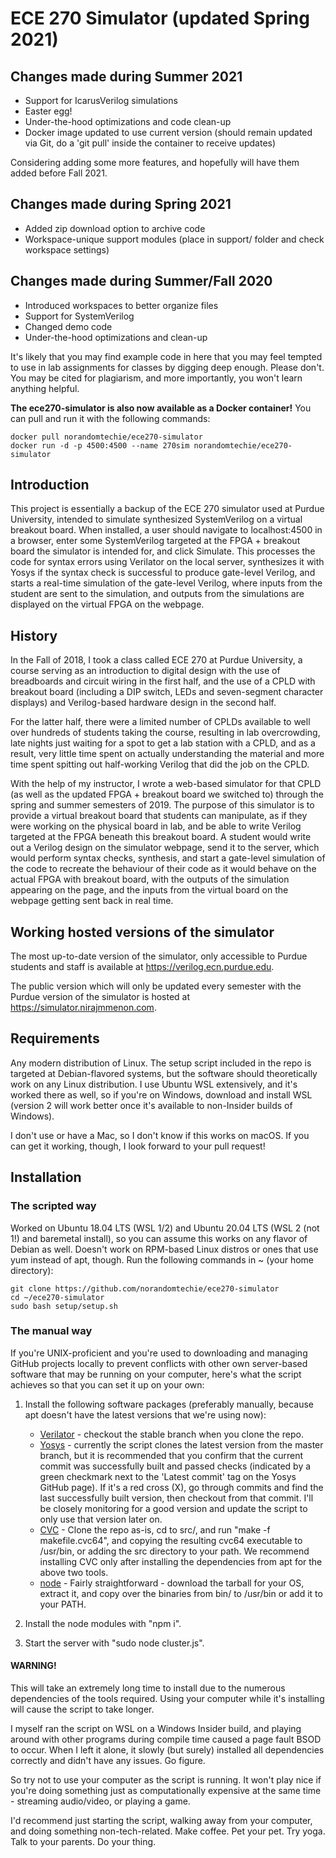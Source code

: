 # ECE 270 Simulator (updated Spring 2021)

## Changes made during Summer 2021
- Support for IcarusVerilog simulations
- Easter egg!
- Under-the-hood optimizations and code clean-up
- Docker image updated to use current version (should remain updated via Git, do a 'git pull' inside the container to receive updates)

Considering adding some more features, and hopefully will have them added before Fall 2021.

## Changes made during Spring 2021
- Added zip download option to archive code
- Workspace-unique support modules (place in support/ folder and check workspace settings)

## Changes made during Summer/Fall 2020
- Introduced workspaces to better organize files  
- Support for SystemVerilog  
- Changed demo code  
- Under-the-hood optimizations and clean-up

It's likely that you may find example code in here that you may feel tempted to use in lab assignments for classes by digging deep enough.  Please don't.  You may be cited for plagiarism, and more importantly, you won't learn anything helpful.

**The ece270-simulator is also now available as a Docker container!**  You can pull and run it with the following commands:
```
docker pull norandomtechie/ece270-simulator
docker run -d -p 4500:4500 --name 270sim norandomtechie/ece270-simulator
```

## Introduction
This project is essentially a backup of the ECE 270 simulator used at Purdue University, intended to simulate synthesized SystemVerilog on a virtual breakout board.  When installed, a user should navigate to localhost:4500 in a browser, enter some SystemVerilog targeted at the FPGA + breakout board the simulator is intended for, and click Simulate.  This processes the code for syntax errors using Verilator on the local server, synthesizes it with Yosys if the syntax check is successful to produce gate-level Verilog, and starts a real-time simulation of the gate-level Verilog, where inputs from the student are sent to the simulation, and outputs from the simulations are displayed on the virtual FPGA on the webpage.

## History
In the Fall of 2018, I took a class called ECE 270 at Purdue University, a course serving as an introduction to digital design with the use of breadboards and circuit wiring in the first half, and the use of a CPLD with breakout board (including a DIP switch, LEDs and seven-segment character displays) and Verilog-based hardware design in the second half.  

For the latter half, there were a limited number of CPLDs available to well over hundreds of students taking the course, resulting in lab overcrowding, late nights just waiting for a spot to get a lab station with a CPLD, and as a result, very little time spent on actually understanding the material and more time spent spitting out half-working Verilog that did the job on the CPLD.

With the help of my instructor, I wrote a web-based simulator for that CPLD (as well as the updated FPGA + breakout board we switched to) through the spring and summer semesters of 2019.  The purpose of this simulator is to provide a virtual breakout board that students can manipulate, as if they were working on the physical board in lab, and be able to write Verilog targeted at the FPGA beneath this breakout board.  A student would write out a Verilog design on the simulator webpage, send it to the server, which would perform syntax checks, synthesis, and start a gate-level simulation of the code to recreate the behaviour of their code as it would behave on the actual FPGA with breakout board, with the outputs of the simulation appearing on the page, and the inputs from the virtual board on the webpage getting sent back in real time.

## Working hosted versions of the simulator
The most up-to-date version of the simulator, only accessible to Purdue students and staff is available at https://verilog.ecn.purdue.edu.

The public version which will only be updated every semester with the Purdue version of the simulator is hosted at https://simulator.nirajmmenon.com.

## Requirements
Any modern distribution of Linux.  The setup script included in the repo is targeted at Debian-flavored systems, but the software should theoretically work on any Linux distribution.  I use Ubuntu WSL extensively, and it's worked there as well, so if you're on Windows, download and install WSL (version 2 will work better once it's available to non-Insider builds of Windows).

I don't use or have a Mac, so I don't know if this works on macOS.  If you can get it working, though, I look forward to your pull request!

## Installation
### The scripted way
Worked on Ubuntu 18.04 LTS (WSL 1/2) and Ubuntu 20.04 LTS (WSL 2 (not 1!) and baremetal install), so you can assume this works on any flavor of Debian as well.  Doesn't work on RPM-based Linux distros or ones that use yum instead of apt, though.  Run the following commands in ~ (your home directory):

```
git clone https://github.com/norandomtechie/ece270-simulator
cd ~/ece270-simulator
sudo bash setup/setup.sh
```

### The manual way
If you're UNIX-proficient and you're used to downloading and managing GitHub projects locally to prevent conflicts with other own server-based software that may be running on your computer, here's what the script achieves so that you can set it up on your own:  
  
1. Install the following software packages (preferably manually, because apt doesn't have the latest versions that we're using now):
    - [Verilator](https://github.com/verilator/verilator) - checkout the stable branch when you clone the repo.
    - [Yosys](https://github.com/YosysHQ/yosys) - currently the script clones the latest version from the master branch, but it is recommended that you confirm that the current commit was successfully built and passed checks (indicated by a green checkmark next to the 'Latest commit' tag on the Yosys GitHub page).  If it's a red cross (X), go through commits and find the last successfully built version, then checkout from that commit.  I'll be closely monitoring for a good version and update the script to only use that version later on.
    - [CVC](https://github.com/CambridgeHackers/open-src-cvc) - Clone the repo as-is, cd to src/, and run "make -f makefile.cvc64", and copying the resulting cvc64 executable to /usr/bin, or adding the src directory to your path.  We recommend installing CVC only after installing the dependencies from apt for the above two tools.
    - [node](https://nodejs.org/en/download) - Fairly straightforward - download the tarball for your OS, extract it, and copy over the binaries from bin/ to /usr/bin or add it to your PATH.

2. Install the node modules with "npm i".  

3. Start the server with "sudo node cluster.js".  

#### WARNING!
This will take an extremely long time to install due to the numerous dependencies of the tools required.  Using your computer while it's installing will cause the script to take longer.  

I myself ran the script on WSL on a Windows Insider build, and playing around with other programs during compile time caused a page fault BSOD to occur.  When I left it alone, it slowly (but surely) installed all dependencies correctly and didn't have any issues.  Go figure.

So try not to use your computer as the script is running.  It won't play nice if you're doing something just as computationally expensive at the same time - streaming audio/video, or playing a game.  

I'd recommend just starting the script, walking away from your computer, and doing something non-tech-related.  Make coffee.  Pet your pet.  Try yoga.  Talk to your parents.  Do your thing.
